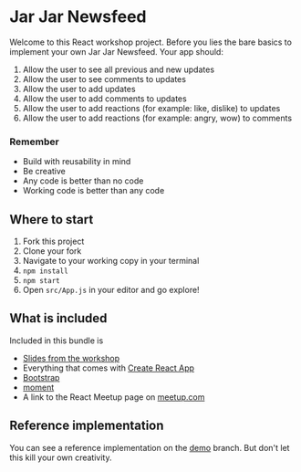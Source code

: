 # Jar Jar Newsfeed
Welcome to this React workshop project. Before you lies the bare basics
to implement your own Jar Jar Newsfeed. Your app should:

 1. Allow the user to see all previous and new updates
 1. Allow the user to see comments to updates
 1. Allow the user to add updates
 1. Allow the user to add comments to updates
 1. Allow the user to add reactions (for example: like, dislike) to updates
 1. Allow the user to add reactions (for example: angry, wow) to comments

 ### Remember
 - Build with reusability in mind
 - Be creative
 - Any code is better than no code
 - Working code is better than any code

 ## Where to start
 1. Fork this project
 2. Clone your fork
 3. Navigate to your working copy in your terminal
 4. `npm install`
 5. `npm start`
 6. Open `src/App.js` in your editor and go explore!

 ## What is included
 Included in this bundle is
 - [Slides from the workshop](ReactWorkshopSlides.pdf)
 - Everything that comes with [Create React App](CRA-READYME.md)
 - [Bootstrap](https://getbootstrap.com/docs/4.0/getting-started/introduction/)
 - [moment](https://momentjs.com/docs/)
 - A link to the React Meetup page on [meetup.com](https://www.meetup.com/Aalborg-React-React-Native-Meetup/)

## Reference implementation
You can see a reference implementation on the [demo](https://github.com/uvdata/jarjar-newsfeed/tree/demo) branch. But
don't let this kill your own creativity.
